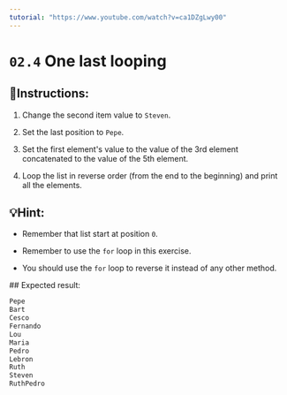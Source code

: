 ```yaml
---
tutorial: "https://www.youtube.com/watch?v=ca1DZgLwy00"
---
```


# `02.4` One last looping

## 📝Instructions:

1. Change the second item value to `Steven`.

2. Set the last position to `Pepe`.

3. Set the first element's value to the value of the 3rd element concatenated to the value of the 5th element.

4. Loop the list in reverse order (from the end to the beginning) and print all the elements.

## 💡Hint:

+ Remember that list start at position `0`.

+ Remember to use the `for` loop in this exercise.

+ You should use the `for` loop to reverse it instead of any other method.

## Expected result:

```py
Pepe
Bart
Cesco
Fernando
Lou
Maria
Pedro
Lebron
Ruth
Steven
RuthPedro
```
